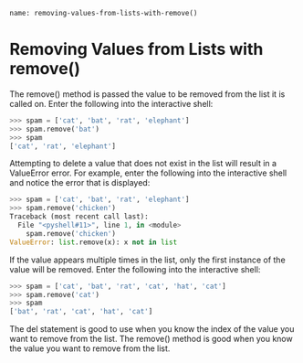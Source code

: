 ```ngMeta
name: removing-values-from-lists-with-remove()
```	
# Removing Values from Lists with remove()
The remove() method is passed the value to be removed from the list it is called on. Enter the following into the interactive shell:

```python
>>> spam = ['cat', 'bat', 'rat', 'elephant']
>>> spam.remove('bat')
>>> spam
['cat', 'rat', 'elephant']
```
Attempting to delete a value that does not exist in the list will result in a ValueError error. For example, enter the following into the interactive shell and notice the error that is displayed:

```python
>>> spam = ['cat', 'bat', 'rat', 'elephant']
>>> spam.remove('chicken')
Traceback (most recent call last):
  File "<pyshell#11>", line 1, in <module>
    spam.remove('chicken')
ValueError: list.remove(x): x not in list
```
If the value appears multiple times in the list, only the first instance of the value will be removed. Enter the following into the interactive shell:

```python
>>> spam = ['cat', 'bat', 'rat', 'cat', 'hat', 'cat']
>>> spam.remove('cat')
>>> spam
['bat', 'rat', 'cat', 'hat', 'cat']
```
The del statement is good to use when you know the index of the value you want to remove from the list. The remove() method is good when you know the value you want to remove from the list.

